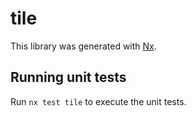 # tile

This library was generated with [Nx](https://nx.dev).

## Running unit tests

Run `nx test tile` to execute the unit tests.

